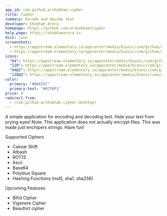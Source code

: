 ```yaml
---
app_id: com.github.arshubham.cipher
title: Cipher
summary: Encode and decode text
developer: Shubham Arora
homepage: https://github.com/arshubham/cipher
help_page: https://shubhamarora.in
dist: juno
screenshots:
  - https://appstream.elementary.io/appcenter/media/bionic/com/github/arshubham.cipher/12779300E8DE2D869E944FB11CE01252/screenshots/image-1_orig.png
  - https://appstream.elementary.io/appcenter/media/bionic/com/github/arshubham.cipher/12779300E8DE2D869E944FB11CE01252/screenshots/image-2_orig.png
icons:
  "64": https://appstream.elementary.io/appcenter/media/bionic/com/github/arshubham.cipher/12779300E8DE2D869E944FB11CE01252/icons/64x64/com.github.arshubham.cipher_com.github.arshubham.cipher.png
  "128": https://appstream.elementary.io/appcenter/media/bionic/com/github/arshubham.cipher/12779300E8DE2D869E944FB11CE01252/icons/128x128/com.github.arshubham.cipher_com.github.arshubham.cipher.png
  "64@2": https://appstream.elementary.io/appcenter/media/bionic/com/github/arshubham.cipher/12779300E8DE2D869E944FB11CE01252/icons/64x64@2/com.github.arshubham.cipher_com.github.arshubham.cipher.png
  "128@2": https://appstream.elementary.io/appcenter/media/bionic/com/github/arshubham.cipher/12779300E8DE2D869E944FB11CE01252/icons/128x128@2/com.github.arshubham.cipher_com.github.arshubham.cipher.png
color:
  primary: "#BA635C"
  primary-text: "#ECF0F1"
price: 0
redirect_from:
  - /com.github.arshubham.cipher.desktop/
---
```


<p>A simple application for encoding and decoding text. Hide your text from prying eyes!
    Note: This application does not actually encrypt files. This was made just enchipers strings. Have fun!</p>
<p>Supported Ciphers</p>
<ul>
  <li>Caesar Shift</li>
  <li>Atbash</li>
  <li>ROT13</li>
  <li>Ascii</li>
  <li>Base64</li>
  <li>Polybius Square</li>
  <li>Hashing Functions (md5, sha1, sha256)</li>
</ul>
<p>Upcoming Features</p>
<ul>
  <li>Bifid Cipher</li>
  <li>Vigenere Cipher</li>
  <li>Beaufort cipher</li>
</ul>